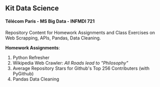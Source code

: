 ## Kit Data Science

#### Télécom Paris - MS Big Data - INFMDI 721

Repository Content for Homework Assignments and Class Exercises on Web Scrapping, APIs, Pandas, Data Cleaning.

**Homework Assignments**:

1. Python Refresher
2. Wikipedia Web Crawler: *All Roads lead to "Philosophy"*
3. Average Repository Stars for Github's Top 256 Contributers (with PyGithub)
4. Pandas Data Cleaning